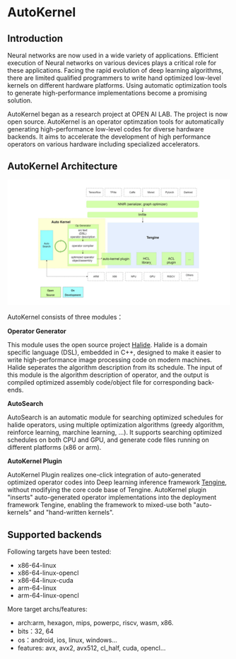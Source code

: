 # AutoKernel

## Introduction
Neural networks are now used in a wide variety of applications. Efficient execution of Neural networks on various devices plays a critical role for these applications. Facing the rapid evolution of deep learning algorithms, there are limited qualified programmers to write hand optimized low-level kernels on different hardware platforms. Using automatic optimization tools to generate high-performance implementations become a promising solution.

AutoKernel began as a research project at OPEN AI LAB. The project is now open source. AutoKernel is an operator optimzation tools for automatically generating high-performance low-level codes for diverse hardware backends. It aims to accelerate the development of high performance operators on various hardware including specialized accelerators.

## AutoKernel Architecture

![](../Images/architecture.png)

AutoKernel consists of three modules：

**Operator Generator**

  This module uses the open source project [Halide](https://github.com/halide/Halide). Halide is a domain specific language (DSL), embedded in C++, designed to make it easier to write high-performance image processing code on modern machines. Halide seperates the algorithm description from its schedule. The input of this module is the algorithm description of operator, and the output is compiled optimized assembly code/object file for corresponding back-ends.

**AutoSearch**

AutoSearch is an automatic module for searching optimized schedules for halide operators, using multiple optimization algorithms (greedy algorithm, reinforce learning, marchine learning, ...). It supports searching optimized schedules on both CPU and GPU, and generate code files running on different platforms (x86 or arm).

**AutoKernel Plugin**

AutoKernel Plugin realizes one-click integration of auto-generated optimized operator codes into Deep learning inference framework [Tengine](https://github.com/OAID/Tengine), without modifying the core code base of Tengine. AutoKernel plugin "inserts" auto-generated operator implementations into the deployment framework Tengine, enabling the framework to mixed-use both "auto-kernels" and "hand-written kernels".

## Supported backends
Following targets have been tested:
- x86-64-linux
- x86-64-linux-opencl
- x86-64-linux-cuda
- arm-64-linux
- arm-64-linux-opencl

More target archs/features:
- arch:arm, hexagon, mips, powerpc, riscv, wasm, x86.
- bits：32, 64
- os：android, ios, linux, windows...
- features: avx, avx2, avx512, cl_half, cuda, opencl...
